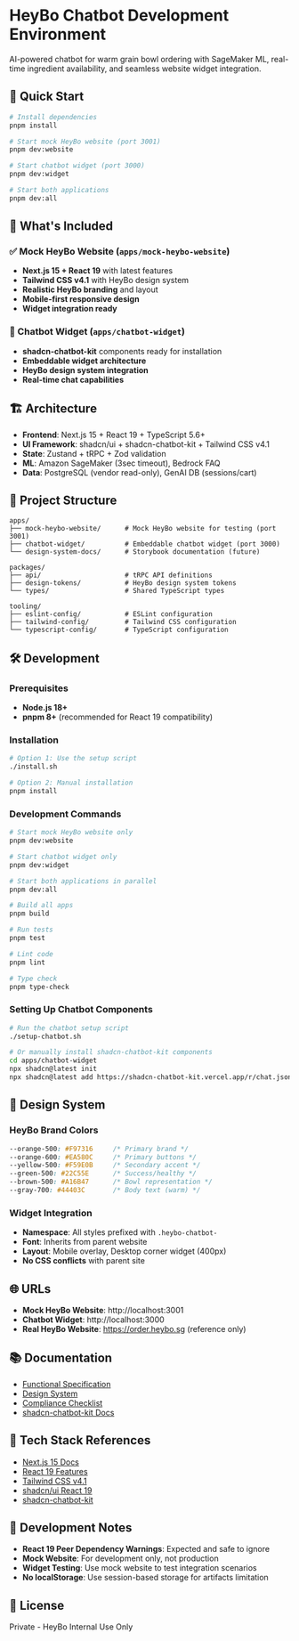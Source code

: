 # HeyBo Chatbot Development Environment

AI-powered chatbot for warm grain bowl ordering with SageMaker ML, real-time ingredient availability, and seamless website widget integration.

## 🚀 Quick Start

```bash
# Install dependencies
pnpm install

# Start mock HeyBo website (port 3001)
pnpm dev:website

# Start chatbot widget (port 3000)
pnpm dev:widget

# Start both applications
pnpm dev:all
```

## 📖 What's Included

### ✅ Mock HeyBo Website (`apps/mock-heybo-website`)
- **Next.js 15 + React 19** with latest features
- **Tailwind CSS v4.1** with HeyBo design system
- **Realistic HeyBo branding** and layout
- **Mobile-first responsive design**
- **Widget integration ready**

### 🤖 Chatbot Widget (`apps/chatbot-widget`)
- **shadcn-chatbot-kit** components ready for installation
- **Embeddable widget architecture**
- **HeyBo design system integration**
- **Real-time chat capabilities**

## 🏗️ Architecture

- **Frontend**: Next.js 15 + React 19 + TypeScript 5.6+
- **UI Framework**: shadcn/ui + shadcn-chatbot-kit + Tailwind CSS v4.1
- **State**: Zustand + tRPC + Zod validation
- **ML**: Amazon SageMaker (3sec timeout), Bedrock FAQ
- **Data**: PostgreSQL (vendor read-only), GenAI DB (sessions/cart)

## 📁 Project Structure

```text
apps/
├── mock-heybo-website/      # Mock HeyBo website for testing (port 3001)
├── chatbot-widget/          # Embeddable chatbot widget (port 3000)
└── design-system-docs/      # Storybook documentation (future)

packages/
├── api/                     # tRPC API definitions
├── design-tokens/           # HeyBo design system tokens
└── types/                   # Shared TypeScript types

tooling/
├── eslint-config/           # ESLint configuration
├── tailwind-config/         # Tailwind CSS configuration
└── typescript-config/       # TypeScript configuration
```

## 🛠️ Development

### Prerequisites

- **Node.js 18+**
- **pnpm 8+** (recommended for React 19 compatibility)

### Installation

```bash
# Option 1: Use the setup script
./install.sh

# Option 2: Manual installation
pnpm install
```

### Development Commands

```bash
# Start mock HeyBo website only
pnpm dev:website

# Start chatbot widget only
pnpm dev:widget

# Start both applications in parallel
pnpm dev:all

# Build all apps
pnpm build

# Run tests
pnpm test

# Lint code
pnpm lint

# Type check
pnpm type-check
```

### Setting Up Chatbot Components

```bash
# Run the chatbot setup script
./setup-chatbot.sh

# Or manually install shadcn-chatbot-kit components
cd apps/chatbot-widget
npx shadcn@latest init
npx shadcn@latest add https://shadcn-chatbot-kit.vercel.app/r/chat.json
```

## 🎨 Design System

### HeyBo Brand Colors

```css
--orange-500: #F97316     /* Primary brand */
--orange-600: #EA580C     /* Primary buttons */
--yellow-500: #F59E0B     /* Secondary accent */
--green-500: #22C55E      /* Success/healthy */
--brown-500: #A16B47      /* Bowl representation */
--gray-700: #44403C       /* Body text (warm) */
```

### Widget Integration

- **Namespace**: All styles prefixed with `.heybo-chatbot-`
- **Font**: Inherits from parent website
- **Layout**: Mobile overlay, Desktop corner widget (400px)
- **No CSS conflicts** with parent site

## 🌐 URLs

- **Mock HeyBo Website**: http://localhost:3001
- **Chatbot Widget**: http://localhost:3000
- **Real HeyBo Website**: https://order.heybo.sg (reference only)

## 📚 Documentation

- [Functional Specification](./docs/Heybo%20Chatbot%20Application%20-%20Complete%20Functional%20Specification.md)
- [Design System](./docs/HeyBo%20Design%20System%20&%20Style%20Guide.md)
- [Compliance Checklist](./docs/HeyBo%20Chatbot%20Compliance%20Checklist.md)
- [shadcn-chatbot-kit Docs](https://shadcn-chatbot-kit.vercel.app/docs)

## 🔧 Tech Stack References

- [Next.js 15 Docs](https://nextjs.org/docs)
- [React 19 Features](https://react.dev/blog/2024/12/05/react-19)
- [Tailwind CSS v4.1](https://tailwindcss.com/docs/installation)
- [shadcn/ui React 19](https://ui.shadcn.com/docs/react-19)
- [shadcn-chatbot-kit](https://github.com/Blazity/shadcn-chatbot-kit)

## 🚧 Development Notes

- **React 19 Peer Dependency Warnings**: Expected and safe to ignore
- **Mock Website**: For development only, not production
- **Widget Testing**: Use mock website to test integration scenarios
- **No localStorage**: Use session-based storage for artifacts limitation

## 📄 License

Private - HeyBo Internal Use Only
